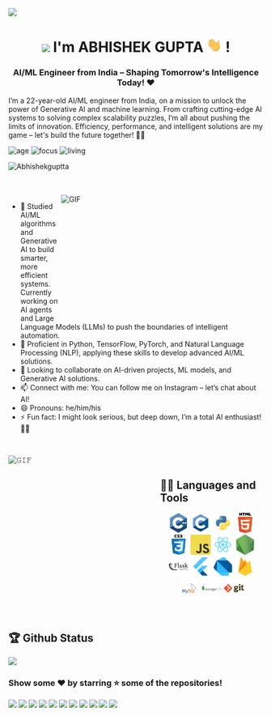![](https://raw.githubusercontent.com/halfrost/halfrost/master/icons/header_.png)

<h1 align="center"><img src="https://emojis.slackmojis.com/emojis/images/1531849430/4246/blob-sunglasses.gif?1531849430" width="30"> I'm ABHISHEK GUPTA <img src="https://raw.githubusercontent.com/ABSphreak/ABSphreak/master/gifs/Hi.gif" width="30px"> ! </h1>

<h3 align="center">AI/ML Engineer from India – Shaping Tomorrow's Intelligence Today! ❤</h3>

I’m a 22-year-old AI/ML engineer from India, on a mission to unlock the power of Generative AI and machine learning. From crafting cutting-edge AI systems to solving complex scalability puzzles, I’m all about pushing the limits of innovation. Efficiency, performance, and intelligent solutions are my game – let's build the future together! 🌟💡


![age](https://img.shields.io/badge/age-22-blue)
![focus](https://img.shields.io/badge/focus-AI/ML/GenAI-brightgreen)
![living](https://img.shields.io/badge/living-GORAKHPUR-3c9)


<p align="left"> <img src="https://komarev.com/ghpvc/?username=Abhishehekguptta&label=Profile%20views&color=129e00&style=plastic" alt="Abhishekguptta" /> </p>

<br/>
<br/>
<a target="_blank">
  <img align="right" height="250" width="400" alt="GIF" src="https://github.com/JayantGoel001/JayantGoel001/blob/master/GIF/image.gif">
</a>

- 🔭 Studied AI/ML algorithms and Generative AI to build smarter, more efficient systems. Currently working on AI agents and Large Language Models (LLMs) to push the boundaries of intelligent automation.
- 🌱 Proficient in Python, TensorFlow, PyTorch, and Natural Language Processing (NLP), applying these skills to develop advanced AI/ML solutions.
- 👯 Looking to collaborate on AI-driven projects, ML models, and Generative AI solutions.
- 📫 Connect with me: You can follow me on Instagram – let’s chat about AI!
- 😄 Pronouns: he/him/his
- ⚡ Fun fact: I might look serious, but deep down, I’m a total AI enthusiast! 🤖💡
<br />


<a target="_blank"><img align="left" height="300" width="300" alt="𝙶𝙸𝙵" src="https://camo.githubusercontent.com/3b7c592ede97b6138ffd4b1cc1541c2f3b11fd39/687474703a2f2f33312e6d656469612e74756d626c722e636f6d2f31376665613932306666333665663466356238373764353231366137616164392f74756d626c725f6d6f39786a65387a5a34317163626975666f315f313238302e676966"></a>
<br/>
## 👨‍💻 **Languages and Tools**

<div align="center">

<code><img height="40" src="https://raw.githubusercontent.com/github/explore/80688e429a7d4ef2fca1e82350fe8e3517d3494d/topics/cpp/cpp.png"></code>
<code><img height="40" src="https://raw.githubusercontent.com/github/explore/80688e429a7d4ef2fca1e82350fe8e3517d3494d/topics/c/c.png"></code>
<code><img height="40" src="https://raw.githubusercontent.com/github/explore/80688e429a7d4ef2fca1e82350fe8e3517d3494d/topics/python/python.png"></code>
<code><img height="40" src="https://raw.githubusercontent.com/github/explore/80688e429a7d4ef2fca1e82350fe8e3517d3494d/topics/html/html.png"></code>
<code><img height="40" src="https://raw.githubusercontent.com/github/explore/5c058a388828bb5fde0bcafd4bc867b5bb3f26f3/topics/css/css.png"></code>
<code><img height="40" src="https://raw.githubusercontent.com/github/explore/80688e429a7d4ef2fca1e82350fe8e3517d3494d/topics/javascript/javascript.png"></code>
<code><img height="40" src="https://raw.githubusercontent.com/github/explore/80688e429a7d4ef2fca1e82350fe8e3517d3494d/topics/react/react.png"></code>
<code><img height="40" src="https://raw.githubusercontent.com/github/explore/80688e429a7d4ef2fca1e82350fe8e3517d3494d/topics/nodejs/nodejs.png"></code>
<code><img height="40" src="https://raw.githubusercontent.com/github/explore/80688e429a7d4ef2fca1e82350fe8e3517d3494d/topics/flask/flask.png"></code>
<code><img height="40" src="https://raw.githubusercontent.com/github/explore/80688e429a7d4ef2fca1e82350fe8e3517d3494d/topics/flutter/flutter.png"></code>
<code><img height="40" src="https://raw.githubusercontent.com/github/explore/80688e429a7d4ef2fca1e82350fe8e3517d3494d/topics/dart/dart.png"></code>
<code><img height="40" src="https://raw.githubusercontent.com/github/explore/80688e429a7d4ef2fca1e82350fe8e3517d3494d/topics/firebase/firebase.png"></code>
<code><img height="40" src="https://raw.githubusercontent.com/github/explore/80688e429a7d4ef2fca1e82350fe8e3517d3494d/topics/mysql/mysql.png"></code>
<code><img height="40" src="https://raw.githubusercontent.com/github/explore/80688e429a7d4ef2fca1e82350fe8e3517d3494d/topics/mongodb/mongodb.png"></code>
<code><img height="40" src="https://raw.githubusercontent.com/github/explore/80688e429a7d4ef2fca1e82350fe8e3517d3494d/topics/git/git.png"></code>

</div>

<br>









## 🏆 Github Status

<div align="center">
<img  src="https://github-readme-stats.vercel.app/api?username=Abhishekguptta&show_icons=true&hide_border=true&theme=dark" width="45%" align="left" >






</div>
<br>

### Show some ❤️ by starring ⭐ some of the repositories!




[<img src="https://img.shields.io/badge/linkedin-%230077B5.svg?&style=for-the-badge&logo=linkedin&logoColor=white">](https://www.linkedin.com/in/abhishek-gupta-b90426204/)
[<img src="https://img.shields.io/badge/instagram-%23E4405F.svg?&style=for-the-badge&logo=instagram&logoColor=white">](https://www.instagram.com/abhishek.guptta/)
[<img src="https://img.shields.io/badge/twitter-%231877F2.svg?&style=for-the-badge&logo=twitter&logoColor=white">](https://twitter.com/abhishekguptta)
[<img height="40" src="https://cdn4.iconfinder.com/data/icons/logos-and-brands/512/160_Hackerrank_logo_logos-512.png">](https://www.hackerrank.com/AB_03)
[<img height="40" src="https://icons-for-free.com/iconfiles/png/512/codechef-1324440139527402917.png">](https://www.codechef.com/users/gupta_03) 
[<img height="40" src="https://practicaldev-herokuapp-com.freetls.fastly.net/assets/devlogo-pwa-512.png">](https://dev.to/abhishekguptta)
[<img height="40" src="https://codeforces.org/s/19345/images/codeforces-telegram-square.png">](https://codeforces.com/profile/gupta_03)  [<img height="40" src="https://media.geeksforgeeks.org/wp-content/cdn-uploads/gfg_200x200-min.png">](https://auth.geeksforgeeks.org/user/abhishekguptaa/profile)   [<img height="40" src="http://ibassets.s3.amazonaws.com/static-assets/ib-logo-square.png">](https://www.interviewbit.com/profile/AB_)  [<img height="40" src="https://upload.wikimedia.org/wikipedia/commons/thumb/e/ef/Stack_Overflow_icon.svg/512px-Stack_Overflow_icon.svg.png">](https://stackoverflow.com/users/16467778/abhishek-gupta?tab=profile)  [<img height="40" src="https://upload.wikimedia.org/wikipedia/commons/1/19/LeetCode_logo_black.png">](https://leetcode.com/Abhishekguptta/)

</div>




